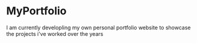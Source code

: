 # MyPortfolio
I am currently developling my own personal portfolio website to showcase the projects i've worked over the years
